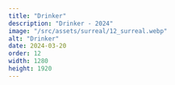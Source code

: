 ```yaml
---
title: "Drinker"
description: "Drinker - 2024"
image: "/src/assets/surreal/12_surreal.webp"
alt: "Drinker"
date: 2024-03-20
order: 12
width: 1280
height: 1920
---
```

